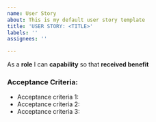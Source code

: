 ```yaml
---
name: User Story
about: This is my default user story template
title: 'USER STORY: <TITLE>'
labels: ''
assignees: ''

---
```


As a **role** I can **capability** so that **received benefit**

### Acceptance Criteria:
- Acceptance criteria 1:
- Acceptance criteria 2:
- Acceptance criteria 3:
